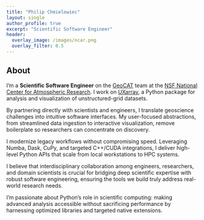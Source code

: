 ```yaml
---
title: "Philip Chmielowiec"
layout: single
author_profile: true
excerpt: "Scientific Software Engineer"
header:
  overlay_image: /images/ncar.png
  overlay_filter: 0.5
---
```


## About

I’m a **Scientific Software Engineer** on the [GeoCAT](https://geocat.ucar.edu/) team at the [NSF National Center for Atmospheric Research](https://ncar.ucar.edu/). I work on [UXarray](https://github.com/UXARRAY/uxarray), a Python package for analysis and visualization of unstructured-grid datasets.

By partnering directly with scientists and engineers, I translate geoscience challenges into intuitive software interfaces. My user-focused abstractions, from streamlined data ingestion to interactive visualization, remove boilerplate so researchers can concentrate on discovery.

I modernize legacy workflows without compromising speed. Leveraging Numba, Dask, CuPy, and targeted C++/CUDA integrations, I deliver high-level Python APIs that scale from local workstations to HPC systems.

I believe that interdisciplinary collaboration among engineers, researchers, and domain scientists is crucial for bridging deep scientific expertise with robust software engineering, ensuring the tools we build truly address real-world research needs.

I’m passionate about Python’s role in scientific computing: making advanced analysis accessible without sacrificing performance by harnessing optimized libraries and targeted native extensions.
